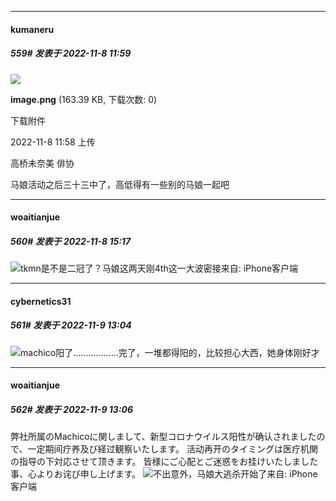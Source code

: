 

*****

####  kumaneru  
##### 559#       发表于 2022-11-8 11:59

<img src="https://img.saraba1st.com/forum/202211/08/115825it1vmuvv1i8ztq1u.png" referrerpolicy="no-referrer">

<strong>image.png</strong> (163.39 KB, 下载次数: 0)

下载附件

2022-11-8 11:58 上传

高桥未奈美 俳协

马娘活动之后三十三中了，高低得有一些别的马娘一起吧



*****

####  woaitianjue  
##### 560#       发表于 2022-11-8 15:17

<img src="https://static.saraba1st.com/image/smiley/face2017/068.png" referrerpolicy="no-referrer">tkmn是不是二冠了？马娘这两天刚4th这一大波密接来自: iPhone客户端



*****

####  cybernetics31  
##### 561#       发表于 2022-11-9 13:04

<img src="https://static.saraba1st.com/image/smiley/face2017/068.png" referrerpolicy="no-referrer">machico阳了………………完了，一堆都得阳的，比较担心大西，她身体刚好才

*****

####  woaitianjue  
##### 562#       发表于 2022-11-9 13:06

弊社所属のMachicoに関しまして、新型コロナウイルス阳性が确认されましたので、一定期间疗养及び経过観察いたします。
活动再开のタイミングは医疗机関の指导の下対応させて顶きます。
皆様にご心配とご迷惑をお挂けいたしました事、心よりお诧び申し上げます。
<img src="https://static.saraba1st.com/image/smiley/face2017/035.png" referrerpolicy="no-referrer">不出意外，马娘大逃杀开始了来自: iPhone客户端

